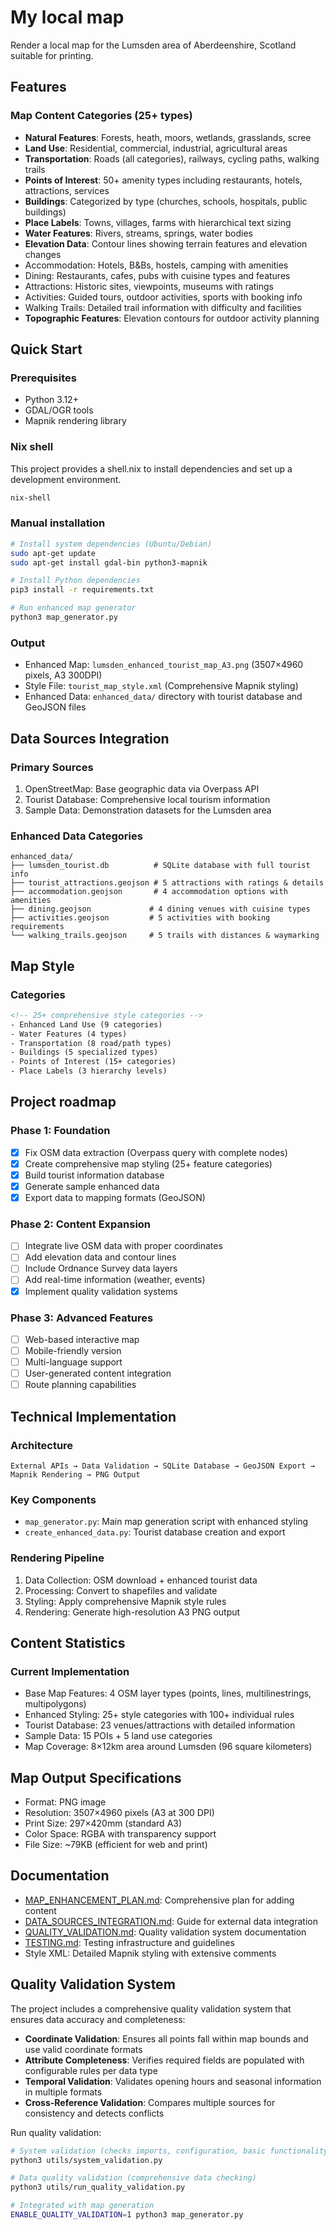 # My local map

Render a local map for the Lumsden area of Aberdeenshire, Scotland suitable for printing.

## Features

### Map Content Categories (25+ types)
- **Natural Features**: Forests, heath, moors, wetlands, grasslands, scree
- **Land Use**: Residential, commercial, industrial, agricultural areas
- **Transportation**: Roads (all categories), railways, cycling paths, walking trails
- **Points of Interest**: 50+ amenity types including restaurants, hotels, attractions, services
- **Buildings**: Categorized by type (churches, schools, hospitals, public buildings)
- **Place Labels**: Towns, villages, farms with hierarchical text sizing
- **Water Features**: Rivers, streams, springs, water bodies
- **Elevation Data**: Contour lines showing terrain features and elevation changes
- Accommodation: Hotels, B&Bs, hostels, camping with amenities
- Dining: Restaurants, cafes, pubs with cuisine types and features
- Attractions: Historic sites, viewpoints, museums with ratings
- Activities: Guided tours, outdoor activities, sports with booking info
- Walking Trails: Detailed trail information with difficulty and facilities
- **Topographic Features**: Elevation contours for outdoor activity planning

## Quick Start

### Prerequisites
- Python 3.12+
- GDAL/OGR tools
- Mapnik rendering library

### Nix shell

This project provides a shell.nix to install dependencies and set up a development environment.

```bash
nix-shell
```

### Manual installation
```bash
# Install system dependencies (Ubuntu/Debian)
sudo apt-get update
sudo apt-get install gdal-bin python3-mapnik

# Install Python dependencies
pip3 install -r requirements.txt

# Run enhanced map generator
python3 map_generator.py
```

### Output
- Enhanced Map: `lumsden_enhanced_tourist_map_A3.png` (3507×4960 pixels, A3 300DPI)
- Style File: `tourist_map_style.xml` (Comprehensive Mapnik styling)
- Enhanced Data: `enhanced_data/` directory with tourist database and GeoJSON files

## Data Sources Integration

### Primary Sources
1. OpenStreetMap: Base geographic data via Overpass API
2. Tourist Database: Comprehensive local tourism information
3. Sample Data: Demonstration datasets for the Lumsden area

### Enhanced Data Categories
```
enhanced_data/
├── lumsden_tourist.db          # SQLite database with full tourist info
├── tourist_attractions.geojson # 5 attractions with ratings & details
├── accommodation.geojson       # 4 accommodation options with amenities
├── dining.geojson             # 4 dining venues with cuisine types
├── activities.geojson         # 5 activities with booking requirements
└── walking_trails.geojson     # 5 trails with distances & waymarking
```

## Map Style

### Categories
```xml
<!-- 25+ comprehensive style categories -->
- Enhanced Land Use (9 categories)
- Water Features (4 types)  
- Transportation (8 road/path types)
- Buildings (5 specialized types)
- Points of Interest (15+ categories)
- Place Labels (3 hierarchy levels)
```

## Project roadmap

### Phase 1: Foundation
- [x] Fix OSM data extraction (Overpass query with complete nodes)
- [x] Create comprehensive map styling (25+ feature categories)
- [x] Build tourist information database
- [x] Generate sample enhanced data
- [x] Export data to mapping formats (GeoJSON)

### Phase 2: Content Expansion 
- [ ] Integrate live OSM data with proper coordinates
- [ ] Add elevation data and contour lines
- [ ] Include Ordnance Survey data layers
- [ ] Add real-time information (weather, events)
- [x] Implement quality validation systems

### Phase 3: Advanced Features 
- [ ] Web-based interactive map
- [ ] Mobile-friendly version
- [ ] Multi-language support
- [ ] User-generated content integration
- [ ] Route planning capabilities

## Technical Implementation

### Architecture
```
External APIs → Data Validation → SQLite Database → GeoJSON Export → Mapnik Rendering → PNG Output
```

### Key Components
- `map_generator.py`: Main map generation script with enhanced styling
- `create_enhanced_data.py`: Tourist database creation and export

### Rendering Pipeline
1. Data Collection: OSM download + enhanced tourist data
2. Processing: Convert to shapefiles and validate
3. Styling: Apply comprehensive Mapnik style rules
4. Rendering: Generate high-resolution A3 PNG output

## Content Statistics

### Current Implementation
- Base Map Features: 4 OSM layer types (points, lines, multilinestrings, multipolygons)
- Enhanced Styling: 25+ style categories with 100+ individual rules
- Tourist Database: 23 venues/attractions with detailed information
- Sample Data: 15 POIs + 5 land use categories
- Map Coverage: 8×12km area around Lumsden (96 square kilometers)

## Map Output Specifications

- Format: PNG image
- Resolution: 3507×4960 pixels (A3 at 300 DPI)
- Print Size: 297×420mm (standard A3)
- Color Space: RGBA with transparency support
- File Size: ~79KB (efficient for web and print)

## Documentation

- [MAP_ENHANCEMENT_PLAN.md](MAP_ENHANCEMENT_PLAN.md): Comprehensive plan for adding content
- [DATA_SOURCES_INTEGRATION.md](DATA_SOURCES_INTEGRATION.md): Guide for external data integration
- [QUALITY_VALIDATION.md](docs/QUALITY_VALIDATION.md): Quality validation system documentation
- [TESTING.md](docs/TESTING.md): Testing infrastructure and guidelines
- Style XML: Detailed Mapnik styling with extensive comments

## Quality Validation System

The project includes a comprehensive quality validation system that ensures data accuracy and completeness:

- **Coordinate Validation**: Ensures all points fall within map bounds and use valid coordinate formats
- **Attribute Completeness**: Verifies required fields are populated with configurable rules per data type
- **Temporal Validation**: Validates opening hours and seasonal information in multiple formats  
- **Cross-Reference Validation**: Compares multiple sources for consistency and detects conflicts

Run quality validation:
```bash
# System validation (checks imports, configuration, basic functionality)
python3 utils/system_validation.py

# Data quality validation (comprehensive data checking)
python3 utils/run_quality_validation.py

# Integrated with map generation
ENABLE_QUALITY_VALIDATION=1 python3 map_generator.py
```

